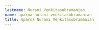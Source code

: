 ```yaml
---
lastname: Nurani Venkitasubramanian
name: aparna-nurani-venkitasubramanian
title: Aparna Nurani Venkitasubramanian
---
```

